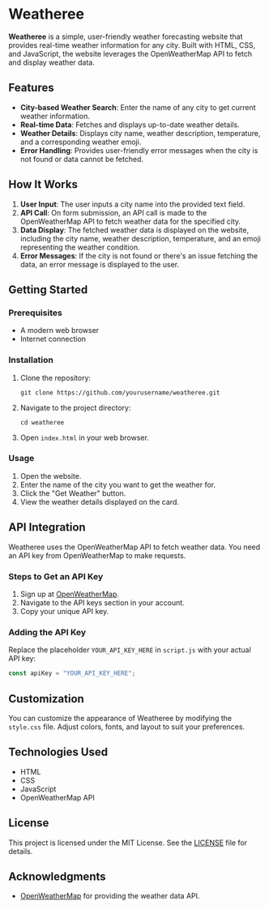 # Weatheree

**Weatheree** is a simple, user-friendly weather forecasting website that provides real-time weather information for any city. Built with HTML, CSS, and JavaScript, the website leverages the OpenWeatherMap API to fetch and display weather data.

## Features

- **City-based Weather Search**: Enter the name of any city to get current weather information.
- **Real-time Data**: Fetches and displays up-to-date weather details.
- **Weather Details**: Displays city name, weather description, temperature, and a corresponding weather emoji.
- **Error Handling**: Provides user-friendly error messages when the city is not found or data cannot be fetched.

## How It Works

1. **User Input**: The user inputs a city name into the provided text field.
2. **API Call**: On form submission, an API call is made to the OpenWeatherMap API to fetch weather data for the specified city.
3. **Data Display**: The fetched weather data is displayed on the website, including the city name, weather description, temperature, and an emoji representing the weather condition.
4. **Error Messages**: If the city is not found or there's an issue fetching the data, an error message is displayed to the user.

## Getting Started

### Prerequisites

- A modern web browser
- Internet connection

### Installation

1. Clone the repository:
   ```
   git clone https://github.com/yourusername/weatheree.git
   ```
2. Navigate to the project directory:
   ```
   cd weatheree
   ```
3. Open `index.html` in your web browser.

### Usage

1. Open the website.
2. Enter the name of the city you want to get the weather for.
3. Click the "Get Weather" button.
4. View the weather details displayed on the card.

## API Integration

Weatheree uses the OpenWeatherMap API to fetch weather data. You need an API key from OpenWeatherMap to make requests.

### Steps to Get an API Key

1. Sign up at [OpenWeatherMap](https://home.openweathermap.org/users/sign_up).
2. Navigate to the API keys section in your account.
3. Copy your unique API key.

### Adding the API Key

Replace the placeholder `YOUR_API_KEY_HERE` in `script.js` with your actual API key:
```javascript
const apiKey = "YOUR_API_KEY_HERE";
```

## Customization

You can customize the appearance of Weatheree by modifying the `style.css` file. Adjust colors, fonts, and layout to suit your preferences.

## Technologies Used

- HTML
- CSS
- JavaScript
- OpenWeatherMap API

## License

This project is licensed under the MIT License. See the [LICENSE](LICENSE) file for details.

## Acknowledgments

- [OpenWeatherMap](https://openweathermap.org/) for providing the weather data API.
